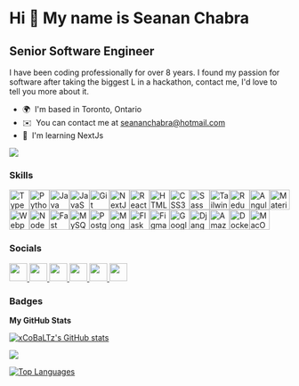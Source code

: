 Hi 👋 My name is Seanan Chabra
==============================

Senior Software Engineer
------------------------

I have been coding professionally for over 8 years. I found my passion for software after taking the biggest L in a hackathon, contact me, I'd love to tell you more about it.

* 🌍  I'm based in Toronto, Ontario
* ✉️  You can contact me at [seananchabra@hotmail.com](mailto:seananchabra@hotmail.com)
* 🧠  I'm learning NextJs

<a href="https://www.github.com/xCoBaLTz" target="_blank" rel="noreferrer"><img
src="https://img.shields.io/github/followers/xCoBaLTz?logo=github&style=for-the-badge&color=0891b2&labelColor=1c1917" /></a>

### Skills


<p align="left">
<a href="https://www.typescriptlang.org/" target="_blank" rel="noreferrer"><img src="https://raw.githubusercontent.com/danielcranney/readme-generator/main/public/icons/skills/typescript-colored.svg" width="36" height="36" alt="TypeScript" /></a><a href="https://www.python.org/" target="_blank" rel="noreferrer"><img src="https://raw.githubusercontent.com/danielcranney/readme-generator/main/public/icons/skills/python-colored.svg" width="36" height="36" alt="Python" /></a><a href="https://www.oracle.com/java/" target="_blank" rel="noreferrer"><img src="https://raw.githubusercontent.com/danielcranney/readme-generator/main/public/icons/skills/java-colored.svg" width="36" height="36" alt="Java" /></a><a href="https://developer.mozilla.org/en-US/docs/Web/JavaScript" target="_blank" rel="noreferrer"><img src="https://raw.githubusercontent.com/danielcranney/readme-generator/main/public/icons/skills/javascript-colored.svg" width="36" height="36" alt="JavaScript" /></a><a href="https://git-scm.com/" target="_blank" rel="noreferrer"><img src="https://raw.githubusercontent.com/danielcranney/readme-generator/main/public/icons/skills/git-colored.svg" width="36" height="36" alt="Git" /></a><a href="https://nextjs.org/docs" target="_blank" rel="noreferrer"><img src="https://raw.githubusercontent.com/danielcranney/readme-generator/main/public/icons/skills/nextjs-colored.svg" width="36" height="36" alt="NextJs" /></a><a href="https://reactjs.org/" target="_blank" rel="noreferrer"><img src="https://raw.githubusercontent.com/danielcranney/readme-generator/main/public/icons/skills/react-colored.svg" width="36" height="36" alt="React" /></a><a href="https://developer.mozilla.org/en-US/docs/Glossary/HTML5" target="_blank" rel="noreferrer"><img src="https://raw.githubusercontent.com/danielcranney/readme-generator/main/public/icons/skills/html5-colored.svg" width="36" height="36" alt="HTML5" /></a><a href="https://www.w3.org/TR/CSS/#css" target="_blank" rel="noreferrer"><img src="https://raw.githubusercontent.com/danielcranney/readme-generator/main/public/icons/skills/css3-colored.svg" width="36" height="36" alt="CSS3" /></a><a href="https://sass-lang.com/" target="_blank" rel="noreferrer"><img src="https://raw.githubusercontent.com/danielcranney/readme-generator/main/public/icons/skills/sass-colored.svg" width="36" height="36" alt="Sass" /></a><a href="https://tailwindcss.com/" target="_blank" rel="noreferrer"><img src="https://raw.githubusercontent.com/danielcranney/readme-generator/main/public/icons/skills/tailwindcss-colored.svg" width="36" height="36" alt="TailwindCSS" /></a><a href="https://redux.js.org/" target="_blank" rel="noreferrer"><img src="https://raw.githubusercontent.com/danielcranney/readme-generator/main/public/icons/skills/redux-colored.svg" width="36" height="36" alt="Redux" /></a><a href="https://angular.io/" target="_blank" rel="noreferrer"><img src="https://raw.githubusercontent.com/danielcranney/readme-generator/main/public/icons/skills/angularjs-colored.svg" width="36" height="36" alt="Angular" /></a><a href="https://mui.com/" target="_blank" rel="noreferrer"><img src="https://raw.githubusercontent.com/danielcranney/readme-generator/main/public/icons/skills/materialui-colored.svg" width="36" height="36" alt="Material UI" /></a><a href="https://webpack.js.org/" target="_blank" rel="noreferrer"><img src="https://raw.githubusercontent.com/danielcranney/readme-generator/main/public/icons/skills/webpack-colored.svg" width="36" height="36" alt="Webpack" /></a><a href="https://nodejs.org/en/" target="_blank" rel="noreferrer"><img src="https://raw.githubusercontent.com/danielcranney/readme-generator/main/public/icons/skills/nodejs-colored.svg" width="36" height="36" alt="NodeJS" /></a><a href="https://fastapi.tiangolo.com/" target="_blank" rel="noreferrer"><img src="https://raw.githubusercontent.com/danielcranney/readme-generator/main/public/icons/skills/fastapi-colored.svg" width="36" height="36" alt="Fast API" /></a><a href="https://www.mysql.com/" target="_blank" rel="noreferrer"><img src="https://raw.githubusercontent.com/danielcranney/readme-generator/main/public/icons/skills/mysql-colored.svg" width="36" height="36" alt="MySQL" /></a><a href="https://www.postgresql.org/" target="_blank" rel="noreferrer"><img src="https://raw.githubusercontent.com/danielcranney/readme-generator/main/public/icons/skills/postgresql-colored.svg" width="36" height="36" alt="PostgreSQL" /></a><a href="https://www.mongodb.com/" target="_blank" rel="noreferrer"><img src="https://raw.githubusercontent.com/danielcranney/readme-generator/main/public/icons/skills/mongodb-colored.svg" width="36" height="36" alt="MongoDB" /></a><a href="https://flask.palletsprojects.com/en/2.0.x/" target="_blank" rel="noreferrer"><img src="https://raw.githubusercontent.com/danielcranney/readme-generator/main/public/icons/skills/flask-colored.svg" width="36" height="36" alt="Flask" /></a><a href="https://www.figma.com/" target="_blank" rel="noreferrer"><img src="https://raw.githubusercontent.com/danielcranney/readme-generator/main/public/icons/skills/figma-colored.svg" width="36" height="36" alt="Figma" /></a><a href="https://cloud.google.com/" target="_blank" rel="noreferrer"><img src="https://raw.githubusercontent.com/danielcranney/readme-generator/main/public/icons/skills/googlecloud-colored.svg" width="36" height="36" alt="Google Cloud" /></a><a href="https://www.djangoproject.com/" target="_blank" rel="noreferrer"><img src="https://raw.githubusercontent.com/danielcranney/readme-generator/main/public/icons/skills/django-colored.svg" width="36" height="36" alt="Django" /></a><a href="https://aws.amazon.com" target="_blank" rel="noreferrer"><img src="https://raw.githubusercontent.com/danielcranney/readme-generator/main/public/icons/skills/aws-colored.svg" width="36" height="36" alt="Amazon Web Services" /></a><a href="https://www.docker.com/" target="_blank" rel="noreferrer"><img src="https://raw.githubusercontent.com/danielcranney/readme-generator/main/public/icons/skills/docker-colored.svg" width="36" height="36" alt="Docker" /></a><a href="https://apple.com" target="_blank" rel="noreferrer"><img src="https://raw.githubusercontent.com/danielcranney/readme-generator/main/public/icons/skills/macos-colored.svg" width="36" height="36" alt="MacOS" /></a>
</p>


### Socials

<p align="left"> <a href="https://www.facebook.com/seanan95" target="_blank" rel="noreferrer"> <picture> <source media="(prefers-color-scheme: dark)" srcset="http://localhost:3000/icons/socials/facebook-dark.svg" /> <source media="(prefers-color-scheme: light)" srcset="http://localhost:3000/icons/socials/facebook.svg" /> <img src="http://localhost:3000/icons/socials/facebook.svg" width="32" height="32" /> </picture> </a> <a href="https://www.github.com/xCoBaLTz" target="_blank" rel="noreferrer"> <picture> <source media="(prefers-color-scheme: dark)" srcset="http://localhost:3000/icons/socials/github-dark.svg" /> <source media="(prefers-color-scheme: light)" srcset="http://localhost:3000/icons/socials/github.svg" /> <img src="http://localhost:3000/icons/socials/github.svg" width="32" height="32" /> </picture> </a> <a href="http://www.instagram.com/s_chabra" target="_blank" rel="noreferrer"> <picture> <source media="(prefers-color-scheme: dark)" srcset="http://localhost:3000/icons/socials/instagram-dark.svg" /> <source media="(prefers-color-scheme: light)" srcset="http://localhost:3000/icons/socials/instagram.svg" /> <img src="http://localhost:3000/icons/socials/instagram.svg" width="32" height="32" /> </picture> </a> <a href="https://www.linkedin.com/in/seananchabra" target="_blank" rel="noreferrer"> <picture> <source media="(prefers-color-scheme: dark)" srcset="http://localhost:3000/icons/socials/linkedin-dark.svg" /> <source media="(prefers-color-scheme: light)" srcset="http://localhost:3000/icons/socials/linkedin.svg" /> <img src="http://localhost:3000/icons/socials/linkedin.svg" width="32" height="32" /> </picture> </a> <a href="https://www.stackoverflow.com/users/19353220/xcobaltz" target="_blank" rel="noreferrer"> <picture> <source media="(prefers-color-scheme: dark)" srcset="http://localhost:3000/icons/socials/stackoverflow-dark.svg" /> <source media="(prefers-color-scheme: light)" srcset="http://localhost:3000/icons/socials/stackoverflow.svg" /> <img src="http://localhost:3000/icons/socials/stackoverflow.svg" width="32" height="32" /> </picture> </a> <a href="https://www.x.com/S_Chabra" target="_blank" rel="noreferrer"> <picture> <source media="(prefers-color-scheme: dark)" srcset="http://localhost:3000/icons/socials/twitter-dark.svg" /> <source media="(prefers-color-scheme: light)" srcset="http://localhost:3000/icons/socials/twitter.svg" /> <img src="http://localhost:3000/icons/socials/twitter.svg" width="32" height="32" /> </picture> </a></p>

### Badges

<b>My GitHub Stats</b>

<a href="http://www.github.com/xCoBaLTz"><img src="https://github-readme-stats.vercel.app/api?username=xCoBaLTz&show_icons=true&hide=&count_private=true&title_color=0891b2&text_color=ffffff&icon_color=0891b2&bg_color=1c1917&hide_border=true&show_icons=true" alt="xCoBaLTz's GitHub stats" /></a>

<a href="http://www.github.com/xCoBaLTz"><img src="https://github-readme-streak-stats.herokuapp.com/?user=xCoBaLTz&stroke=ffffff&background=1c1917&ring=0891b2&fire=0891b2&currStreakNum=ffffff&currStreakLabel=0891b2&sideNums=ffffff&sideLabels=ffffff&dates=ffffff&hide_border=true" /></a>

<a href="https://github.com/xCoBaLTz" align="left"><img src="https://github-readme-stats.vercel.app/api/top-langs/?username=xCoBaLTz&langs_count=10&title_color=0891b2&text_color=ffffff&icon_color=0891b2&bg_color=1c1917&hide_border=true&locale=en&custom_title=Top%20%Languages" alt="Top Languages" /></a>
